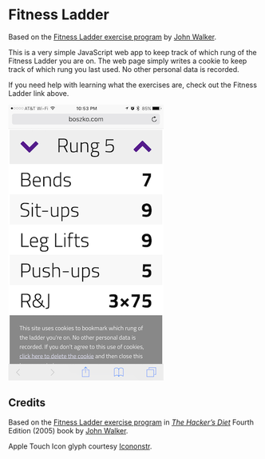 # Fitness Ladder

Based on the [Fitness Ladder exercise program](http://www.fourmilab.ch/hackdiet/e4/exercise.html) by [John Walker](http://www.fourmilab.ch/).

This is a very simple JavaScript web app to keep track of which rung of the Fitness Ladder you are on. The web page simply writes a cookie to keep track of which rung you last used. No other personal data is recorded.

If you need help with learning what the exercises are, check out the Fitness Ladder link above.

![Running on an iPhone 6 Plus](./fitness-ladder-iphone.png?raw=true)

## Credits

Based on the [Fitness Ladder exercise program](http://www.fourmilab.ch/hackdiet/e4/exercise.html) in [*The Hacker’s Diet*](http://www.fourmilab.ch/hackdiet/) Fourth Edition (2005) book by [John Walker](http://www.fourmilab.ch/).

Apple Touch Icon glyph courtesy [Icononstr](https://iconmonstr.com/accessibility-2/?png).
